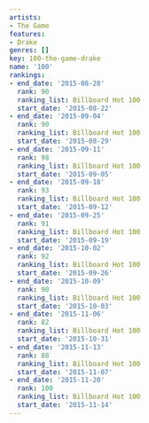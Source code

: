 ```yaml
---
artists:
- The Game
features:
- Drake
genres: []
key: 100-the-game-drake
name: '100'
rankings:
- end_date: '2015-08-28'
  rank: 90
  ranking_list: Billboard Hot 100
  start_date: '2015-08-22'
- end_date: '2015-09-04'
  rank: 90
  ranking_list: Billboard Hot 100
  start_date: '2015-08-29'
- end_date: '2015-09-11'
  rank: 98
  ranking_list: Billboard Hot 100
  start_date: '2015-09-05'
- end_date: '2015-09-18'
  rank: 93
  ranking_list: Billboard Hot 100
  start_date: '2015-09-12'
- end_date: '2015-09-25'
  rank: 91
  ranking_list: Billboard Hot 100
  start_date: '2015-09-19'
- end_date: '2015-10-02'
  rank: 92
  ranking_list: Billboard Hot 100
  start_date: '2015-09-26'
- end_date: '2015-10-09'
  rank: 90
  ranking_list: Billboard Hot 100
  start_date: '2015-10-03'
- end_date: '2015-11-06'
  rank: 82
  ranking_list: Billboard Hot 100
  start_date: '2015-10-31'
- end_date: '2015-11-13'
  rank: 88
  ranking_list: Billboard Hot 100
  start_date: '2015-11-07'
- end_date: '2015-11-20'
  rank: 100
  ranking_list: Billboard Hot 100
  start_date: '2015-11-14'
---
```


